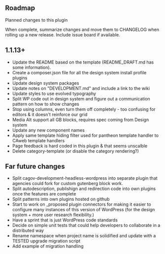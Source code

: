 ## Roadmap
Planned changes to this plugin

When complete, summarize changes and move them to CHANGELOG when rolling up a new release.
Include issue board if available.

## 1.1.13+
* Update the README based on the template (README_DRAFT.md has some information).
* Create a composer.json file for all the design system install profile plugins
* Update design system packages
* Update notes on "DEVELOPMENT.md" and include a link to the wiki
* Update styles to use evolved typography
* Split WP code out in design system and figure out a communication pattern on how to show changes
* Stop using columns, even turn them off completely - too confusing for editors & it doesn't reinforce our grid
* Media Alt support all GB blocks, requires spec coming from Design system
* Update any new component names
* Apply same template hiding filter used for pantheon template handler to CAweb template handlers
* Page feedback is hard coded in this plugin & that seems unscalble
* Delete category-template (or disable the category rendering?)
## Far future changes
* Split cagov-development-headless-wordpress into separate plugin that agencies could fork for custom gutenberg block work.
* Split autodescription, publishign and redirection code into own plugins once the features are complete
* Split patterns into own plugins hosted on github
* Start to work on _proposed plugin connectors for making it easier to configure many instances of this version of WordPress (for the design system + more user research flexibility.)
* Have a sprint that is just WordPress code standards
* Decide on simple unit tests that could help developers to collaborate in a distributed way
* Rename namespace when project name is solidified and update with a TESTED upgrade migration script
* Add example of migration handling
